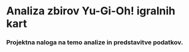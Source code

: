 # Analiza zbirov Yu-Gi-Oh! igralnih kart
### Projektna naloga na temo analize in predstavitve podatkov.
